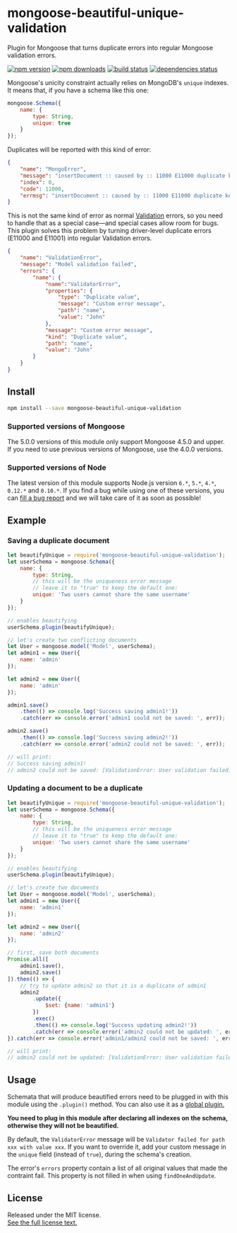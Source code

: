 # mongoose-beautiful-unique-validation

Plugin for Mongoose that turns duplicate errors into regular Mongoose
validation errors.

[![npm version](https://img.shields.io/npm/v/mongoose-beautiful-unique-validation.svg?style=flat-square)](https://www.npmjs.com/package/mongoose-beautiful-unique-validation)
[![npm downloads](https://img.shields.io/npm/dm/mongoose-beautiful-unique-validation.svg?style=flat-square)](https://www.npmjs.com/package/mongoose-beautiful-unique-validation)
[![build status](https://img.shields.io/travis/matteodelabre/mongoose-beautiful-unique-validation.svg?style=flat-square)](https://travis-ci.org/matteodelabre/mongoose-beautiful-unique-validation)
[![dependencies status](http://img.shields.io/david/matteodelabre/mongoose-beautiful-unique-validation.svg?style=flat-square)](https://david-dm.org/matteodelabre/mongoose-beautiful-unique-validation)

Mongoose's unicity constraint actually relies on MongoDB's `unique` indexes.
It means that, if you have a schema like this one:

```js
mongoose.Schema({
    name: {
        type: String,
        unique: true
    }
});
```

Duplicates will be reported with this kind of error:

```json
{
    "name": "MongoError",
    "message": "insertDocument :: caused by :: 11000 E11000 duplicate key error index: example.users.$name_1 dup key: { : \"John\" }",
    "index": 0,
    "code": 11000,
    "errmsg": "insertDocument :: caused by :: 11000 E11000 duplicate key error index: example.users.$name_1 dup key: { : \"John\" }"
}
```

This is not the same kind of error as normal
[Validation](http://mongoosejs.com/docs/validation.html) errors, so you need
to handle that as a special case―and special cases allow room for bugs.
This plugin solves this problem by turning driver-level duplicate errors
(E11000 and E11001) into regular Validation errors.

```json
{
    "name": "ValidationError",
    "message": "Model validation failed",
    "errors": {
        "name": {
            "name":"ValidatorError",
            "properties": {
                "type": "Duplicate value",
                "message": "Custom error message",
                "path": "name",
                "value": "John"
            },
            "message": "Custom error message",
            "kind": "Duplicate value",
            "path": "name",
            "value": "John"
        }
    }
}
```

## Install

```sh
npm install --save mongoose-beautiful-unique-validation
```

### Supported versions of Mongoose

The 5.0.0 versions of this module only support
Mongoose 4.5.0 and upper.
If you need to use previous versions of
Mongoose, use the 4.0.0 versions.

### Supported versions of Node

The latest version of this module supports Node.js
version `6.*`, `5.*`, `4.*`, `0.12.*` and `0.10.*`.
If you find a bug while using one of these versions, you can
[fill a bug report](https://github.com/matteodelabre/mongoose-beautiful-unique-validation/issues/new)
and we will take care of it as soon as possible!

## Example

### Saving a duplicate document

```js
let beautifyUnique = require('mongoose-beautiful-unique-validation');
let userSchema = mongoose.Schema({
    name: {
        type: String,
        // this will be the uniqueness error message
        // leave it to "true" to keep the default one:
        unique: 'Two users cannot share the same username'
    }
});

// enables beautifying
userSchema.plugin(beautifyUnique);

// let's create two conflicting documents
let User = mongoose.model('Model', userSchema);
let admin1 = new User({
    name: 'admin'
});

let admin2 = new User({
    name: 'admin'
});

admin1.save()
    .then(() => console.log('Success saving admin1!'))
    .catch(err => console.error('admin1 could not be saved: ', err));

admin2.save()
    .then(() => console.log('Success saving admin2!'))
    .catch(err => console.error('admin2 could not be saved: ', err));

// will print:
// Success saving admin1!
// admin2 could not be saved: [ValidationError: User validation failed]
```

### Updating a document to be a duplicate

```js
let beautifyUnique = require('mongoose-beautiful-unique-validation');
let userSchema = mongoose.Schema({
    name: {
        type: String,
        // this will be the uniqueness error message
        // leave it to "true" to keep the default one:
        unique: 'Two users cannot share the same username'
    }
});

// enables beautifying
userSchema.plugin(beautifyUnique);

// let's create two documents
let User = mongoose.model('Model', userSchema);
let admin1 = new User({
    name: 'admin1'
});

let admin2 = new User({
    name: 'admin2'
});

// first, save both documents
Promise.all([
    admin1.save(),
    admin2.save()
]).then(() => {
    // try to update admin2 so that it is a duplicate of admin1
    admin2
        .update({
            $set: {name: 'admin1'}
        })
        .exec()
        .then(() => console.log('Success updating admin2!'))
        .catch(err => console.error('admin2 could not be updated: ', err))
}).catch(err => console.error('admin1/admin2 could not be saved: ', err));

// will print:
// admin2 could not be updated: [ValidationError: User validation failed]
```

## Usage

Schemata that will produce beautified errors need to be plugged
in with this module using the `.plugin()` method. You can also
use it as a [global plugin.](http://mongoosejs.com/docs/plugins.html#global)

**You need to plug in this module after declaring all
indexes on the schema, otherwise they will not be beautified.**

By default, the `ValidatorError` message will be
`Validator failed for path xxx with value xxx`.
If you want to override it, add your custom message in the `unique`
field (instead of `true`), during the schema's creation.

The error's `errors` property contain a list of all original
values that made the contraint fail. This property is not
filled in when using `findOneAndUpdate`.

## License

Released under the MIT license.  
[See the full license text.](https://github.com/matteodelabre/mongoose-beautiful-unique-validation/blob/master/LICENSE)
